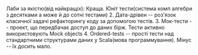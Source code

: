 Лаби за якістю(від найкращіх):
Краща. Юніт тести(система комп алгебри з десятками а може й до сотні тестами)
2. Дата-дрівен -- роз'язок класичної задачі рефакторингу коду за допомогою тестів.
3. Мок-тести -- проект, що передбачає доступ до даних бірж. Тести активно використовують Mock objects
4. Ordered-tests -- прості тести над стандартними структурами даних у Scala(мова программування). Мінус -- їх досить мало.